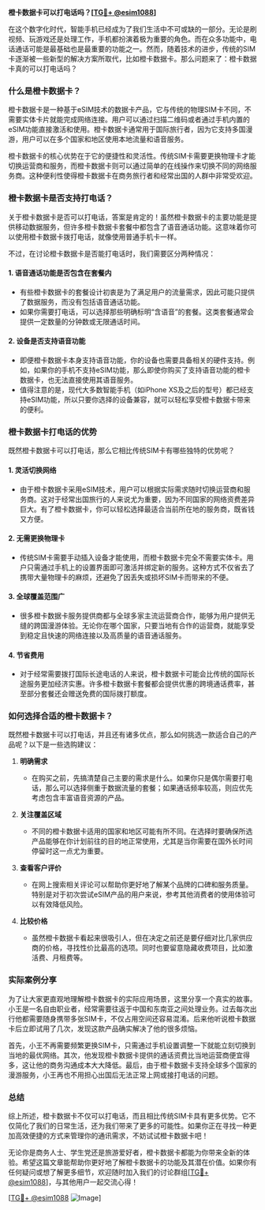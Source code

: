 **橙卡数据卡可以打电话吗？[[TG💪+ @esim1088](https://t.me/s/esim1088)]**

在这个数字化时代，智能手机已经成为了我们生活中不可或缺的一部分。无论是刷视频、玩游戏还是处理工作，手机都扮演着极为重要的角色。而在众多功能中，电话通话可能是最基础也是最重要的功能之一。然而，随着技术的进步，传统的SIM卡逐渐被一些新型的解决方案所取代，比如橙卡数据卡。那么问题来了：橙卡数据卡真的可以打电话吗？

### 什么是橙卡数据卡？

橙卡数据卡是一种基于eSIM技术的数据卡产品，它与传统的物理SIM卡不同，不需要实体卡片就能完成网络连接。用户可以通过扫描二维码或者通过手机内置的eSIM功能直接激活和使用。橙卡数据卡通常用于国际旅行者，因为它支持多国漫游，用户可以在多个国家和地区使用本地流量和语音服务。

橙卡数据卡的核心优势在于它的便捷性和灵活性。传统SIM卡需要更换物理卡才能切换运营商和服务，而橙卡数据卡则可以通过简单的在线操作来切换不同的网络服务商。这种便利性使得橙卡数据卡在商务旅行者和经常出国的人群中非常受欢迎。

### 橙卡数据卡是否支持打电话？

关于橙卡数据卡是否可以打电话，答案是肯定的！虽然橙卡数据卡的主要功能是提供移动数据服务，但许多橙卡数据卡套餐中都包含了语音通话功能。这意味着你可以使用橙卡数据卡拨打电话，就像使用普通手机卡一样。

不过，在讨论橙卡数据卡是否能打电话时，我们需要区分两种情况：

#### 1. **语音通话功能是否包含在套餐内**
   - 有些橙卡数据卡的套餐设计初衷是为了满足用户的流量需求，因此可能只提供了数据服务，而没有包括语音通话功能。
   - 如果你需要打电话，可以选择那些明确标明“含语音”的套餐。这类套餐通常会提供一定数量的分钟数或无限通话时间。

#### 2. **设备是否支持语音功能**
   - 即便橙卡数据卡本身支持语音功能，你的设备也需要具备相关的硬件支持。例如，如果你的手机不支持eSIM功能，那么即使你购买了支持语音功能的橙卡数据卡，也无法直接使用其语音服务。
   - 值得注意的是，现代大多数智能手机（如iPhone XS及之后的型号）都已经支持eSIM功能，所以只要你选择的设备兼容，就可以轻松享受橙卡数据卡带来的便利。

### 橙卡数据卡打电话的优势

既然橙卡数据卡可以打电话，那么它相比传统SIM卡有哪些独特的优势呢？

#### 1. **灵活切换网络**
   - 由于橙卡数据卡采用eSIM技术，用户可以根据实际需求随时切换运营商和服务商。这对于经常出国旅行的人来说尤为重要，因为不同国家的网络资费差异巨大。有了橙卡数据卡，你可以轻松选择最适合当前所在地的服务商，既省钱又方便。

#### 2. **无需更换物理卡**
   - 传统SIM卡需要手动插入设备才能使用，而橙卡数据卡完全不需要实体卡。用户只需通过手机上的设置界面即可激活并绑定新的服务。这种方式不仅省去了携带大量物理卡的麻烦，还避免了因丢失或损坏SIM卡而带来的不便。

#### 3. **全球覆盖范围广**
   - 很多橙卡数据卡服务提供商都与全球多家主流运营商合作，能够为用户提供无缝的跨国漫游体验。无论你在哪个国家，只要当地有合作的运营商，就能享受到稳定且快速的网络连接以及高质量的语音通话服务。

#### 4. **节省费用**
   - 对于经常需要拨打国际长途电话的人来说，橙卡数据卡可能会比传统的国际长途服务更加经济实惠。许多橙卡数据卡套餐都会提供优惠的跨境通话费率，甚至部分套餐还会赠送免费的国际拨打额度。

### 如何选择合适的橙卡数据卡？

既然橙卡数据卡可以打电话，并且还有诸多优点，那么如何挑选一款适合自己的产品呢？以下是一些选购建议：

1. **明确需求**
   - 在购买之前，先搞清楚自己主要的需求是什么。如果你只是偶尔需要打电话，那么可以选择侧重于数据流量的套餐；如果通话频率较高，则应优先考虑包含丰富语音资源的产品。

2. **关注覆盖区域**
   - 不同的橙卡数据卡适用的国家和地区可能有所不同。在选择时要确保所选产品能够在你计划前往的目的地正常使用，尤其是当你需要在国外长时间停留时这一点尤为重要。

3. **查看客户评价**
   - 在网上搜索相关评论可以帮助你更好地了解某个品牌的口碑和服务质量。特别是对于初次尝试eSIM产品的用户来说，参考其他消费者的使用体验可以有效降低风险。

4. **比较价格**
   - 虽然橙卡数据卡看起来很吸引人，但在决定之前还是要仔细对比几家供应商的价格，寻找性价比最高的选项。同时也要留意隐藏收费项目，比如激活费、月租费等。

### 实际案例分享

为了让大家更直观地理解橙卡数据卡的实际应用场景，这里分享一个真实的故事。小王是一名自由职业者，经常需要往返于中国和东南亚之间处理业务。过去每次出行他都需要随身携带多张SIM卡，不仅占用空间还容易混淆。后来他听说橙卡数据卡后立即试用了几次，发现这款产品确实解决了他的很多烦恼。

首先，小王不再需要频繁更换SIM卡，只需通过手机设置调整一下就能立刻切换到当地的最优网络。其次，他发现橙卡数据卡提供的通话资费比当地运营商便宜得多，这让他的商务沟通成本大大降低。最后，由于橙卡数据卡支持全球多个国家的漫游服务，小王再也不用担心出国后无法正常上网或接打电话的问题。

### 总结

综上所述，橙卡数据卡不仅可以打电话，而且相比传统SIM卡具有更多优势。它不仅简化了我们的日常生活，还为我们带来了更多的可能性。如果你正在寻找一种更加高效便捷的方式来管理你的通讯需求，不妨试试橙卡数据卡吧！

无论你是商务人士、学生党还是旅游爱好者，橙卡数据卡都能为你带来全新的体验。希望这篇文章能帮助你更好地了解橙卡数据卡的功能及其潜在价值。如果你有任何疑问或想了解更多细节，欢迎随时加入我们的讨论群组[[TG💪+ @esim1088](https://t.me/s/esim1088)]，与其他用户一起交流心得！

[[TG💪+ @esim1088](https://t.me/s/esim1088) ![Image](https://i.postimg.cc/4NQfJmqS/Snipaste-2025-05-13-00-14-12.png)]